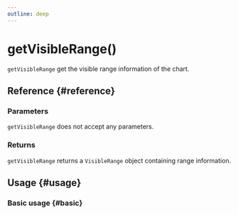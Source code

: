 ```yaml
---
outline: deep
---
```


# getVisibleRange()
`getVisibleRange` get the visible range information of the chart.

## Reference {#reference}
<!-- @include: @/@views/api/references/instance/getVisibleRange.md -->

### Parameters
`getVisibleRange` does not accept any parameters.

### Returns
`getVisibleRange` returns a `VisibleRange` object containing range information.

## Usage {#usage}
<script setup>
import GetVisibleRange from '../../../@views/api/samples/getVisibleRange/index.vue'
</script>

### Basic usage {#basic}
<GetVisibleRange/>